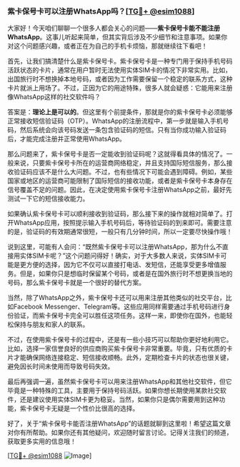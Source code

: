 ### 紫卡保号卡可以注册WhatsApp吗？[[TG💪+ @esim1088](https://t.me/s/esim1088)]

大家好！今天咱们聊聊一个很多人都会关心的问题——**紫卡保号卡能不能注册WhatsApp**。这事儿听起来简单，但其实背后涉及不少细节和注意事项。如果你对这个问题感兴趣，或者正在为自己的手机卡烦恼，那就继续往下看吧！

首先，让我们搞清楚什么是紫卡保号卡。紫卡保号卡是一种专门用于保持手机号码活跃状态的卡片，通常在用户暂时无法使用实体SIM卡的情况下非常实用。比如，出国旅行时不想换掉本地号码，或者因为工作需要保留一个稳定的联系方式，这种卡片就派上用场了。不过，正因为它的用途特殊，很多人就会疑惑：它能用来注册像WhatsApp这样的社交软件吗？

答案是：**理论上是可以的**。但这里有个前提条件，那就是你的紫卡保号卡必须能够正常接收短信验证码（OTP）。WhatsApp的注册流程中，第一步就是输入手机号码，然后系统会向该号码发送一条包含验证码的短信。只有当你成功输入验证码后，才能完成注册并正常使用WhatsApp。

那么问题来了，紫卡保号卡是否一定能收到验证码呢？这就得看具体的情况了。一般来说，只要紫卡保号卡所在的运营商网络稳定，并且支持国际短信服务，那么接收验证码应该不是什么大问题。不过，也有些情况下可能会遇到障碍。例如，某些国家或地区的运营商可能限制了国际短信的接收功能，或者是紫卡保号卡本身存在信号覆盖不足的问题。因此，在决定使用紫卡保号卡注册WhatsApp之前，最好先测试一下它的短信接收能力。

如果确认紫卡保号卡可以顺利接收到验证码，那么接下来的操作就相对简单了。打开WhatsApp应用，按照提示输入手机号码后，等待验证码的到来即可。需要注意的是，验证码的有效期通常很短，一般只有几分钟时间，所以一定要尽快操作哦！

说到这里，可能有人会问：“既然紫卡保号卡可以注册WhatsApp，那为什么不直接用实体SIM卡呢？”这个问题问得好！确实，对于大多数人来说，实体SIM卡可能是更方便的选择，因为它不仅可以直接打电话、发短信，还能享受更多增值服务。但是，如果你只是想临时保留某个号码，或者是在国外旅行时不想更换当地的号码，那么紫卡保号卡就是一个很好的替代方案。

当然，除了WhatsApp之外，紫卡保号卡还可以用来注册其他类似的社交平台，比如Facebook Messenger、Telegram等。这些应用同样需要通过手机号码进行身份验证，而紫卡保号卡完全可以胜任这项任务。这样一来，即使你在国外，也能轻松保持与朋友和家人的联系。

不过，在使用紫卡保号卡的过程中，还是有一些小技巧可以帮助你更好地利用它。比如，选择一家信誉良好的供应商购买紫卡保号卡非常重要。毕竟，只有优质的卡片才能确保网络连接稳定、短信接收顺畅。此外，定期检查卡片的状态也很关键，避免因长时间未使用而导致号码失效。

最后再强调一遍，虽然紫卡保号卡可以用来注册WhatsApp和其他社交软件，但它毕竟是一种特殊的工具，主要用于保持号码活跃。如果你想长期使用某款社交软件，还是建议使用实体SIM卡更为稳妥。当然，如果你只是偶尔需要用到这种功能，紫卡保号卡无疑是一个性价比很高的选择。

好了，关于“紫卡保号卡能否注册WhatsApp”的话题就聊到这里啦！希望这篇文章对你有所帮助。如果你还有其他疑问，欢迎随时留言讨论。记得关注我们的频道，获取更多实用的信息哦！

[[TG💪+ @esim1088](https://t.me/s/esim1088) ![Image](https://i.postimg.cc/4NQfJmqS/Snipaste-2025-05-13-00-14-12.png)]